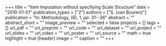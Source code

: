 +++
title = "Item Imputation without specifying Scale Structure"
date = "2010-01-01"
publication_types = ["2"]
authors = ["S. {van Buuren}"]
publication = "In: Methodology, (6), 1, _pp. 31--36_"
abstract = ""
abstract_short = ""
image_preview = ""
selected = false
projects = []
tags = []
url_pdf = ""
url_preprint = ""
url_code = ""
url_dataset = ""
url_project = ""
url_slides = ""
url_video = ""
url_poster = ""
url_source = ""
math = true
highlight = true
[header]
image = ""
caption = ""
+++
